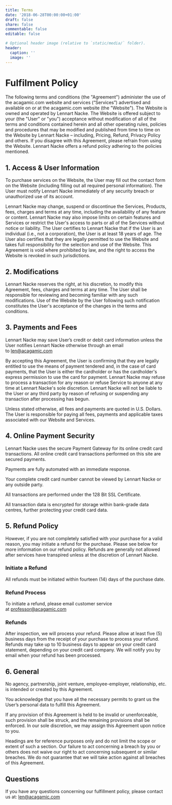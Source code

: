 ```yaml
---
title: Terms
date: '2018-06-28T00:00:00+01:00'
draft: false
share: false
commentable: false
editable: false

# Optional header image (relative to `static/media/` folder).
header:
  caption: ''
  image: ''
---
```


# Fulfilment Policy
The following terms and conditions (the "Agreement") administer the use of the acagamic.com website and services (“Services”) advertised and available on or at the acagamic.com website (the "Website"). The Website is owned and operated by Lennart Nacke. The Website is offered subject to your (the "User" or "you") acceptance without modification of all of the terms and conditions contained herein and all other operating rules, policies and procedures that may be modified and published from time to time on the Website by Lennart Nacke – including, Pricing, Refund, Privacy Policy and others. If you disagree with this Agreement, please refrain from using the Website.
Lennart Nacke offers a refund policy adhering to the policies mentioned.

## 1. Access & User Information

To purchase services on the Website, the User may fill out the contact form on the Website (including filling out all required personal information). The User must notify Lennart Nacke immediately of any security breach or unauthorized use of its account.

Lennart Nacke may change, suspend or discontinue the Services, Products, fees, charges and terms at any time, including the availability of any feature or content. Lennart Nacke may also impose limits on certain features and Services or restrict the User's access to parts or all of the Services without notice or liability. The User certifies to Lennart Nacke that if the User is an individual (i.e., not a corporation), the User is at least 18 years of age. The User also certifies that they are legally permitted to use the Website and takes full responsibility for the selection and use of the Website. This Agreement is void where prohibited by law, and the right to access the Website is revoked in such jurisdictions.

## 2. Modifications

Lennart Nacke reserves the right, at his discretion, to modify this Agreement, fees, charges and terms at any time. The User shall be responsible for reviewing and becoming familiar with any such modifications. Use of the Website by the User following such notification constitutes the User's acceptance of the changes in the terms and conditions.

## 3. Payments and Fees

Lennart Nacke may save User’s credit or debit card information unless the User notifies Lennart Nacke otherwise through an email to len@acagamic.com

By accepting this Agreement, the User is confirming that they are legally entitled to use the means of payment tendered and, in the case of card payments, that the User is either the cardholder or has the cardholder's express permission to use the card for payment. Lennart Nacke may refuse to process a transaction for any reason or refuse Service to anyone at any time at Lennart Nacke's sole discretion. Lennart Nacke will not be liable to the User or any third party by reason of refusing or suspending any transaction after processing has begun.

Unless stated otherwise, all fees and payments are quoted in U.S. Dollars. The User is responsible for paying all fees, payments and applicable taxes associated with our Website and Services.

## 4. Online Payment Security

Lennart Nacke uses the secure Payment Gateway for its online credit card transactions. All online credit card transactions performed on this site are secured payments.

Payments are fully automated with an immediate response.

Your complete credit card number cannot be viewed by Lennart Nacke or any outside party.

All transactions are performed under the 128 Bit SSL Certificate.

All transaction data is encrypted for storage within bank-grade data centres, further protecting your credit card data.

## 5. Refund Policy

However, if you are not completely satisfied with your purchase for a valid reason, you may initiate a refund for the purchase. Please see below for more information on our refund policy. Refunds are generally not allowed after services have transpired unless at the discretion of Lennart Nacke.

### Initiate a Refund
All refunds must be initiated within fourteen (14) days of the purchase date.

### Refund Process
To initiate a refund, please email customer service at professor@acagamic.com

### Refunds
After inspection, we will process your refund. Please allow at least five (5) business days from the receipt of your purchase to process your refund. Refunds may take up to 10 business days to appear on your credit card statement, depending on your credit card company. We will notify you by email when your refund has been processed.

## 6. General
No agency, partnership, joint venture, employee-employer, relationship, etc. is intended or created by this Agreement. 

You acknowledge that you have all the necessary permits to grant us the User’s personal data to fulfill this Agreement. 

If any provision of this Agreement is held to be invalid or unenforceable, such provision shall be struck, and the remaining provisions shall be enforced. In our sole discretion, we may assign this Agreement upon notice to you. 

Headings are for reference purposes only and do not limit the scope or extent of such a section. Our failure to act concerning a breach by you or others does not waive our right to act concerning subsequent or similar breaches. We do not guarantee that we will take action against all breaches of this Agreement.

## Questions

If you have any questions concerning our fulfillment policy, please contact us at:
len@acagamic.com
